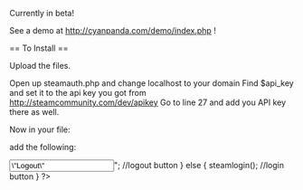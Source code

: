 Currently in beta!

See a demo at http://cyanpanda.com/demo/index.php !

== To Install ==

Upload the files.

Open up steamauth.php and change localhost to your domain
Find $api_key and set it to the api key you got from http://steamcommunity.com/dev/apikey
Go to line 27 and add you API key there as well.

Now in your file:

add the following:

 <?php

 require 'steamauth/profilevars.php';

 session_start();
 if(isset($_SESSION['steamid'])) {

    //Protected content
    echo "<form action=\"steamauth/logout.php\" method=\"post\"><input value=\"Logout\" type=\"submit\" /></form>"; //logout button
    }  
 else {
    steamlogin(); //login button
 }    
 ?>